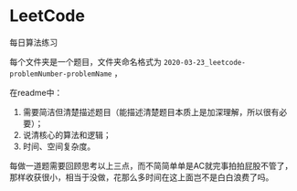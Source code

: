# LeetCode

每日算法练习

每个文件夹是一个题目，文件夹命名格式为 `2020-03-23_leetcode-problemNumber-problemName` ，

在readme中：

1. 需要简洁但清楚描述题目（能描述清楚题目本质上是加深理解，所以很有必要）；
2. 说清核心的算法和逻辑；
3. 时间、空间复杂度。

每做一道题需要回顾思考以上三点，而不简简单单是AC就完事拍拍屁股不管了，那样收获很小，相当于没做，花那么多时间在这上面岂不是白白浪费了吗。
